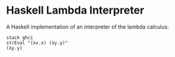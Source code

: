 # Haskell Lambda Interpreter
A Haskell implementation of an interpreter of the lambda
calculus.

```
stack ghci
strEval "(λx.x) (λy.y)"
(λy.y)
```
